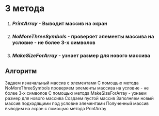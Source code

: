 # 3 метода
1. ### *PrintArray*  - Выводит массив на экран
2. ### *NoMoreThreeSymbols* - проверяет элементы массива на условие - не более 3-х символов
3. ### *MakeSizeForArray* - узнает размер для нового массива

## Алгоритм

Задаем изначальный массив с элементами
С помощью метода NoMoreThreeSymbols проверяем элементы массива на условие - не более 3-х символов
С помощью метода MakeSizeForArray - узнаем размер для нового массива
Создаем пустой массив 
Заполняем новый массив подходящими под условие элементами
Полученный массив выводим на экран с помощью метода PrintArray